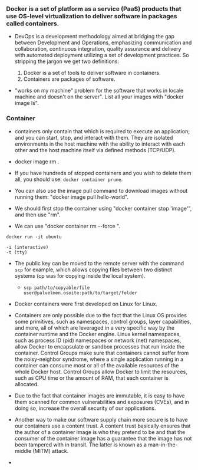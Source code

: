 ### Docker is a set of platform as a service (PaaS) products that use OS-level virtualization to deliver software in packages called containers.

* DevOps is a development methodology aimed at bridging the gap between Development and Operations, emphasizing communication and collaboration, continuous integration, quality assurance and delivery with automated deployment utilizing a set of development practices.
 So stripping the jargon we get two definitions:
	1. Docker is a set of tools to deliver software in containers.
	2. Containers are packages of software.

* "works on my machine" problem for the software that works in locale machine and doesn't on the server".
   List all your images with "docker image ls".

### Container

* containers only contain that which is required to execute an application; and you can start, stop, and interact with them. They are isolated environments in the host machine with the ability to interact with each other and the host machine itself via defined methods (TCP/UDP).

* docker image rm <imageid>.

* If you have hundreds of stopped containers and you wish to delete them all, you should use: `docker container prune`.

* You can also use the image pull command to download images without running them: "docker image pull hello-world".

* We should first stop the container using "docker container stop 'image'", and then use "rm".

* We can use "docker container rm --force <iamgename>".

```
docker run -it ubuntu

-i (interactive)
-t (tty)
```

* The public key can be moved to the remote server with the command `scp` for example, which allows copying files between two distinct systems (cp was for copying inside the local system). 

	* `scp path/to/copyable/file user@palvelmen.osoite:path/to/target/folder`

* Docker containers were first developed on Linux for Linux.

* Containers are only possible due to the fact that the Linux OS provides some primitives, such as namespaces, control groups, layer capabilities, and more, all of which are leveraged in a very specific way by the container runtime and the Docker engine. Linux kernel namespaces, such as process ID (pid) namespaces or network (net) namespaces, allow Docker to encapsulate or sandbox processes that run inside the container. Control Groups make sure that containers cannot suffer from the noisy-neighbor syndrome, where a single application running in a container can consume most or all of the available resources of the whole Docker host. Control Groups allow Docker to limit the resources, such as CPU time or the amount of RAM, that each container is allocated.

* Due to the fact that container images are immutable, it is easy to have them scanned for common vulnerabilities and exposures (CVEs), and in doing so, increase the overall security of our applications.

* Another way to make our software supply chain more secure is to have our containers use a content trust. A content trust basically ensures that the author of a container image is who they pretend to be and that the consumer of the container image has a guarantee that the image has not been tampered with in transit. The latter is known as a man-in-the-middle (MITM) attack.

* 
















